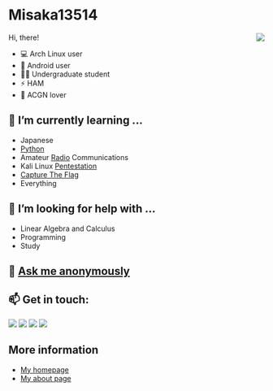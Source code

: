 # Misaka13514

<img align="right" src="https://github-readme-stats.vercel.app/api?username=Misaka13514&theme=tokyonight&show_icons=true">

Hi, there!

- 💻 Arch Linux user
- 📱 Android user
- 👨‍🎓 Undergraduate student
- ⚡️ HAM
- 💞 ACGN lover

## 🌱 I’m currently learning ...
  - Japanese
  - [Python](https://github.com/topics/python)
  - Amateur [Radio](https://github.com/topics/radio) Communications
  - Kali Linux [Pentestation](https://github.com/topics/pentestation)
  - [Capture The Flag](https://github.com/topics/ctf)
  - Everything
## 🤔 I’m looking for help with ...
  - Linear Algebra and Calculus
  - Programming
  - Study
## 💬 [Ask me anonymously](https://peing.net/en/misaka13514)
## 📫 Get in touch:
  [![](https://img.shields.io/badge/-@Misaka_0x34ca-1ca0f1?style=flat-square&labelColor=1ca0f1&logo=twitter&logoColor=white)](https://twitter.com/Misaka_0x34ca) [![](https://img.shields.io/badge/-https://blog.atri.tk-0e83cd?style=flat-square&logo=Blogger&logoColor=fff)](https://blog.atri.tk) [![](https://img.shields.io/badge/-@Misaka_0x34ca-3db6f1?style=flat-square&logo=Telegram&logoColor=2ca5e0)](https://t.me/Misaka_0x34ca) [![](https://img.shields.io/keybase/pgp/Misaka13514?style=flat-square)](https://keybase.io/misaka13514/pgp_keys.asc)

## More information
  - [My homepage](https://atri.tk)
  - [My about page](https://atri.tk/about/)
